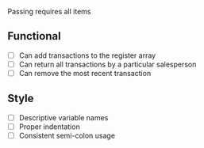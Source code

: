 Passing requires all items

## Functional

* [ ] Can add transactions to the register array
* [ ] Can return all transactions by a particular salesperson
* [ ] Can remove the most recent transaction

## Style

* [ ] Descriptive variable names
* [ ] Proper indentation
* [ ] Consistent semi-colon usage
